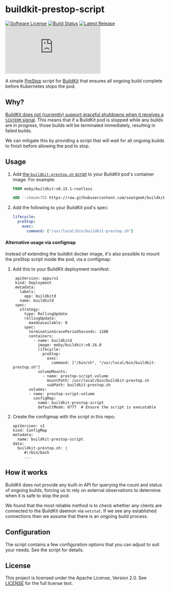 # buildkit-prestop-script

[![Software License](https://img.shields.io/badge/License-Apache--2.0-brightgreen.svg?style=flat-square)](LICENSE)
[![Build Status](https://img.shields.io/github/actions/workflow/status/seatgeek/buildkit-prestop-script/tests.yml?branch=main&style=flat-square)](https://github.com/seatgeek/buildkit-prestop-script/actions?query=workflow%3ATests+branch%3Amain)
[![Latest Release](https://img.shields.io/github/v/release/seatgeek/buildkit-prestop-script?style=flat-square)](https://github.com/seatgeek/buildkit-prestop-script/releases)
[![Script file size in bytes](https://img.shields.io/github/size/seatgeek/buildkit-prestop-script/buildkit-prestop.sh?style=flat-square)](./buildkit-prestop.sh)

A simple [PreStop] script for [BuildKit] that ensures all ongoing build complete before Kubernetes stops the pod.

## Why?

[BuildKit does not (currently) support graceful shutdowns when it receives a `SIGTERM` signal][buildkit-4090].
This means that if a BuildKit pod is stopped while any builds are in progress, those builds will be terminated immediately,
resulting in failed builds.

We can mitigate this by providing a script that will wait for all ongoing builds to finish before allowing the pod to stop.

## Usage

1. Add [the `buildkit-prestop.sh` script](./buildkit-prestop.sh) to your BuildKit pod's container image. For example:

    ```Dockerfile
    FROM moby/buildkit:v0.15.1-rootless

    ADD --chmod=755 https://raw.githubusercontent.com/seatgeek/buildkit-prestop-script/main/buildkit-prestop.sh /usr/local/bin/buildkit-prestop.sh
    ```

2. Add the following to your BuildKit pod's spec:

    ```yaml
    lifecycle:
      preStop:
        exec:
          command: ["/usr/local/bin/buildkit-prestop.sh"]
    ```

#### Alternative usage via configmap
Instead of extending the buildkit docker image, it's also possible to mount the preStop script inside the pod, via a configmap:
1. Add this to your BuildKit deployment manifest:
   ```
    apiVersion: apps/v1
    kind: Deployment
    metadata:
      labels:
        app: buildkitd
      name: buildkitd
    spec:
      strategy:
        type: RollingUpdate
        rollingUpdate:
          maxUnavailable: 0
        spec:
          terminationGracePeriodSeconds: 1200
          containers:
            - name: buildkitd
              image: moby/buildkit:v0.16.0
              lifecycle:
                preStop:
                  exec:
                    command: ["/bin/sh", "/usr/local/bin/buildkit-prestop.sh"]
              volumeMounts:
                - name: prestop-script-volume
                  mountPath: /usr/local/bin/buildkit-prestop.sh
                  subPath: buildkit-prestop.sh
          volumes:
          - name: prestop-script-volume
            configMap:
              name: buildkit-prestop-script
              defaultMode: 0777  # Ensure the script is executable
   ```
2. Create the configmap with the script in this repo:
   ```
   apiVersion: v1
   kind: ConfigMap
   metadata:
     name: buildkit-prestop-script
   data:
     buildkit-prestop.sh: |
        #!/bin/bash
        ...
   ```

## How it works

BuildKit does not provide any built-in API for querying the count and status of ongoing builds, forcing us to rely on
external observations to determine when it is safe to stop the pod.

We found that the most reliable method is to check whether any clients are connected to the BuildKit daemon via `netstat`.
If we see any established connections then we assume that there is an ongoing build process.

## Configuration

The script contains a few configuration options that you can adjust to suit your needs. See the script for details.

## License

This project is licensed under the Apache License, Version 2.0. See [LICENSE](./LICENSE) for the full license text.

[PreStop]: https://kubernetes.io/docs/concepts/containers/container-lifecycle-hooks/#container-hooks
[BuildKit]: https://github.com/moby/buildkit
[buildkit-4090]: https://github.com/moby/buildkit/issues/4090
